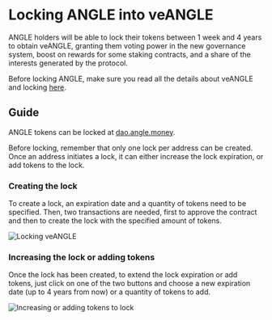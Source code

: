 # Locking ANGLE into veANGLE

ANGLE holders will be able to lock their tokens between 1 week and 4 years to obtain veANGLE, granting them voting power in the new governance system, boost on rewards for some staking contracts, and a share of the interests generated by the protocol.

Before locking ANGLE, make sure you read all the details about veANGLE and locking [here](../governance/veANGLE/README.md).

## Guide

ANGLE tokens can be locked at [dao.angle.money](https://dao.angle.money).

Before locking, remember that only one lock per address can be created. Once an address initiates a lock, it can either increase the lock expiration, or add tokens to the lock.

### Creating the lock

To create a lock, an expiration date and a quantity of tokens need to be specified. Then, two transactions are needed, first to approve the contract and then to create the lock with the specified amount of tokens.

![Locking veANGLE](.././gitbook/assets/locking-veangle.png)

### Increasing the lock or adding tokens

Once the lock has been created, to extend the lock expiration or add tokens, just click on one of the two buttons and choose a new expiration date (up to 4 years from now) or a quantity of tokens to add.

![Increasing or adding tokens to lock](.././gitbook/assets/increase-add-lock.png)
